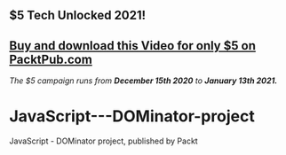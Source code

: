 ## $5 Tech Unlocked 2021!
[Buy and download this Video for only $5 on PacktPub.com](https://www.packtpub.com/product/javascript-dominator-project-video/9781838820749)
-----
*The $5 campaign         runs from __December 15th 2020__ to __January 13th 2021.__*

# JavaScript---DOMinator-project
JavaScript - DOMinator project, published by Packt
